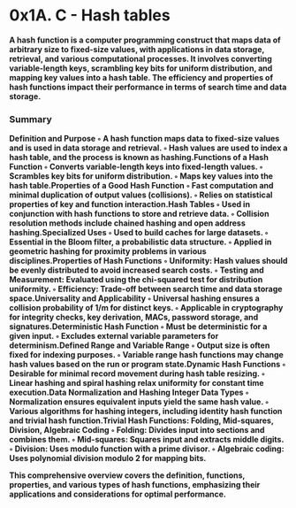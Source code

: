 # ****0x1A. C - Hash tables****

**A hash function is a computer programming construct that maps data of arbitrary size to fixed-size values, with applications in data storage, retrieval, and various computational processes. It involves converting variable-length keys, scrambling key bits for uniform distribution, and mapping key values into a hash table. The efficiency and properties of hash functions impact their performance in terms of search time and data storage.**

### **Summary**

**Definition and Purpose
    ◦ A hash function maps data to fixed-size values and is used in data storage and retrieval.
    ◦ Hash values are used to index a hash table, and the process is known as hashing.Functions of a Hash Function
    ◦ Converts variable-length keys into fixed-length values.
    ◦ Scrambles key bits for uniform distribution.
    ◦ Maps key values into the hash table.Properties of a Good Hash Function
    ◦ Fast computation and minimal duplication of output values (collisions).
    ◦ Relies on statistical properties of key and function interaction.Hash Tables
    ◦ Used in conjunction with hash functions to store and retrieve data.
    ◦ Collision resolution methods include chained hashing and open address hashing.Specialized Uses
    ◦ Used to build caches for large datasets.
    ◦ Essential in the Bloom filter, a probabilistic data structure.
    ◦ Applied in geometric hashing for proximity problems in various disciplines.Properties of Hash Functions
    ◦ Uniformity: Hash values should be evenly distributed to avoid increased search costs.
    ◦ Testing and Measurement: Evaluated using the chi-squared test for distribution uniformity.
    ◦ Efficiency: Trade-off between search time and data storage space.Universality and Applicability
    ◦ Universal hashing ensures a collision probability of 1/m for distinct keys.
    ◦ Applicable in cryptography for integrity checks, key derivation, MACs, password storage, and signatures.Deterministic Hash Function
    ◦ Must be deterministic for a given input.
    ◦ Excludes external variable parameters for determinism.Defined Range and Variable Range
    ◦ Output size is often fixed for indexing purposes.
    ◦ Variable range hash functions may change hash values based on the run or program state.Dynamic Hash Functions
    ◦ Desirable for minimal record movement during hash table resizing.
    ◦ Linear hashing and spiral hashing relax uniformity for constant time execution.Data Normalization and Hashing Integer Data Types
    ◦ Normalization ensures equivalent inputs yield the same hash value.
    ◦ Various algorithms for hashing integers, including identity hash function and trivial hash function.Trivial Hash Functions: Folding, Mid-squares, Division, Algebraic Coding
    ◦ Folding: Divides input into sections and combines them.
    ◦ Mid-squares: Squares input and extracts middle digits.
    ◦ Division: Uses modulo function with a prime divisor.
    ◦ Algebraic coding: Uses polynomial division modulo 2 for mapping bits.**

**This comprehensive overview covers the definition, functions, properties, and various types of hash functions, emphasizing their applications and considerations for optimal performance.**
